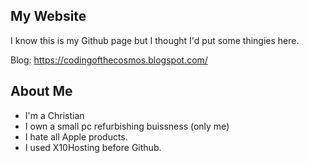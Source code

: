 ## My Website
I know this is my Github page but I thought I'd put some thingies here.

Blog: https://codingofthecosmos.blogspot.com/
## About Me

 - I'm a Christian
 - I own a small pc refurbishing buissness (only me)
 - I hate all Apple products.
 - I used X10Hosting before Github.


